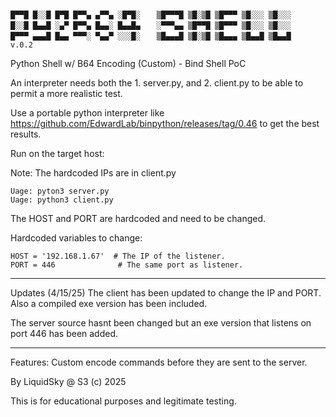 ```

█▀▀█ █░░█ █▀█ █▀▀▄ ▄▀▀▄ ░█▀█░ 　 ▒█▀▀▀█ ▒█░▒█ ▒█▀▀▀ ▒█░░░ ▒█░░░ 
█░░█ █▄▄█ ░▄▀ █▀▀▄ █▄▄░ █▄▄█▄ 　 ░▀▀▀▄▄ ▒█▀▀█ ▒█▀▀▀ ▒█░░░ ▒█░░░ 
█▀▀▀ ▄▄▄█ █▄▄ ▀▀▀░ ▀▄▄▀ ░░░█░ 　 ▒█▄▄▄█ ▒█░▒█ ▒█▄▄▄ ▒█▄▄█ ▒█▄▄█    v.0.2
```

Python Shell w/ B64 Encoding (Custom) - Bind Shell PoC

An interpreter needs both the 1. server.py, and 2. client.py to be able to permit a more realistic test. 

Use a portable python interpreter like https://github.com/EdwardLab/binpython/releases/tag/0.46 to get the best results.

Run on the target host:

Note: The hardcoded IPs are in client.py

```
Uage: pyton3 server.py
Uage: python3 client.py
```

The HOST and PORT are hardcoded and need to be changed.

Hardcoded variables to change:

```
HOST = '192.168.1.67'  # The IP of the listener.
PORT = 446              # The same port as listener.
```

---

Updates (4/15/25)
The client has been updated to change the IP and PORT. Also a compiled exe version has been included.

The server source hasnt been changed but an exe version that listens on port 446 has been added.

---

Features: Custom encode commands before they are sent to the server.

By LiquidSky @ S3 (c) 2025

This is for educational purposes and legitimate testing.
